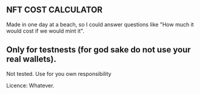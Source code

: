 
## NFT COST CALCULATOR

Made in one day at a beach, so I could answer questions like "How much it would cost if we would mint it".

## Only for testnests (for god sake do not use your real wallets).

Not tested. Use for you own responsibility

Licence: Whatever.
